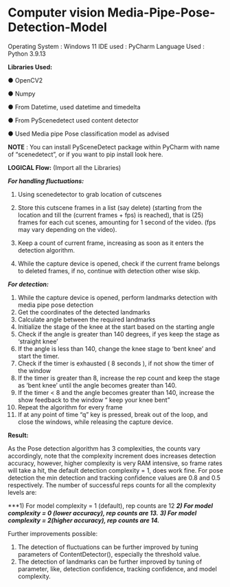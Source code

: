 # Computer vision Media-Pipe-Pose-Detection-Model


Operating System : Windows 11
IDE used : PyCharm
Language Used : Python 3.9.13

**Libraries Used:**

● OpenCV2

● Numpy

● From Datetime, used datetime and timedelta

● From PyScenedetect used content detector

● Used Media pipe Pose classification model as advised

**NOTE** : You can install PySceneDetect package within PyCharm with
name of “scenedetect”, or if you want to pip install look here.


**LOGICAL Flow:**
(Import all the Libraries)

***For handling fluctuations:***
1) Using scenedetector to grab location of cutscenes
2) Store this cutscene frames in a list (say delete) (starting
from the location and till the (current frames + fps) is
reached), that is (25) frames for each cut scenes,
amounting for 1 second of the video. (fps may vary
depending on the video).
3) Keep a count of current frame, increasing as soon as it
enters the detection algorithm.

4) While the capture device is opened, check if the current
frame belongs to deleted frames, if no, continue with
detection other wise skip.

***For detection:***
1) While the capture device is opened, perform landmarks
detection with media pipe pose detection
2) Get the coordinates of the detected landmarks
3) Calculate angle between the required landmarks
4) Initialize the stage of the knee at the start based on the
starting angle
5) Check if the angle is greater than 140 degrees, if yes
keep the stage as ‘straight knee’
6) If the angle is less than 140, change the knee stage to
‘bent knee’ and start the timer.
7) Check if the timer is exhausted ( 8 seconds ), if not
show the timer of the window
8) If the timer is greater than 8, increase the rep count
and keep the stage as ‘bent knee’ until the angle
becomes greater than 140.
9) If the timer < 8 and the angle becomes greater than
140, increase the show feedback to the window “ keep
your knee bent”
10) Repeat the algorithm for every frame
11) If at any point of time “q” key is pressed, break out
of the loop, and close the windows, while releasing the
capture device.

**Result:**

As the Pose detection algorithm has 3 complexities, the counts vary
accordingly, note that the complexity increment does increases
detection accuracy, however, higher complexity is very RAM
intensive, so frame rates will take a hit, the default detection
complexity = 1, does work fine. For pose detection the min detection
and tracking confidence values are 0.8 and 0.5 respectively.
The number of successful reps counts for all the complexity
levels are:

***1) For model complexity = 1 (default), rep counts are 12
***2) For model complexity = 0 (lower accuracy), rep counts
are 13.***
***3) For model complexity = 2(higher accuracy), rep counts
are 14.***

Further improvements possible:

1) The detection of fluctuations can be further improved
by tuning parameters of ContentDetector(), especially
the threshold value.
2) The detection of landmarks can be further improved by
tuning of parameter, like, detection confidence,
tracking confidence, and model complexity.
